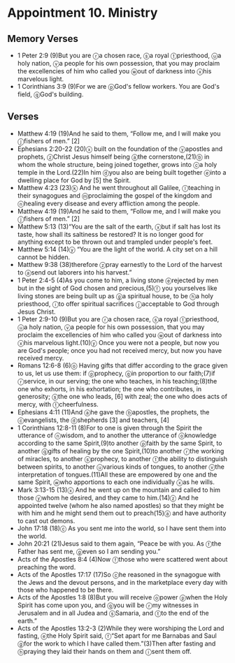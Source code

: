 #  Appointment 10. Ministry

## Memory Verses
- 1 Peter 2:9 (9)<pb/>But you are <f>ⓡ</f>a chosen race, <f>ⓢ</f>a royal <f>ⓣ</f>priesthood, <f>ⓤ</f>a holy nation, <f>ⓥ</f>a people for his own possession, that you may proclaim the excellencies of him who called you <f>ⓦ</f>out of darkness into <f>ⓧ</f>his marvelous light.
- 1 Corinthians 3:9 (9)For we are <f>ⓟ</f>God's fellow workers. You are God's field, <f>ⓠ</f>God's building.

## Verses
- Matthew 4:19 (19)And he said to them, <J>“Follow me, and I will make you <f>ⓙ</f>fishers of men.” <f>[2]</f></J>
- Ephesians 2:20-22 (20)<f>ⓧ</f> built on the foundation of the <f>ⓨ</f>apostles and prophets, <f>ⓩ</f>Christ Jesus himself being <f>ⓐ</f>the cornerstone,(21)<f>ⓑ</f> in whom the whole structure, being joined together, grows into <f>ⓒ</f>a holy temple in the Lord.(22)In him <f>ⓓ</f>you also are being built together <f>ⓔ</f>into a dwelling place for God by <f>[5]</f> the Spirit.
- Matthew 4:23 (23)<pb/><f>ⓚ</f> And he went throughout all Galilee, <f>ⓛ</f>teaching in their synagogues and <f>ⓜ</f>proclaiming the gospel of the kingdom and <f>ⓝ</f>healing every disease and every affliction among the people.
- Matthew 4:19 (19)And he said to them, <J>“Follow me, and I will make you <f>ⓙ</f>fishers of men.” <f>[2]</f></J>
- Matthew 5:13 (13)<pb/><J>“You are the salt of the earth, <f>ⓧ</f>but if salt has lost its taste, how shall its saltiness be restored? It is no longer good for anything except to be thrown out and trampled under people's feet.</J>
- Matthew 5:14 (14)<pb/><J><f>ⓨ</f> “You are the light of the world. A city set on a hill cannot be hidden.</J>
- Matthew 9:38 (38)<J>therefore <f>ⓩ</f>pray earnestly to the Lord of the harvest to <f>ⓐ</f>send out laborers into his harvest.”</J>
- 1 Peter 2:4-5 (4)<pb/>As you come to him, a living stone <f>ⓔ</f>rejected by men but in the sight of God chosen and precious,(5)<f>ⓕ</f> you yourselves like living stones are being built up as <f>ⓖ</f>a spiritual house, to be <f>ⓗ</f>a holy priesthood, <f>ⓘ</f>to offer spiritual sacrifices <f>ⓙ</f>acceptable to God through Jesus Christ.
- 1 Peter 2:9-10 (9)<pb/>But you are <f>ⓡ</f>a chosen race, <f>ⓢ</f>a royal <f>ⓣ</f>priesthood, <f>ⓤ</f>a holy nation, <f>ⓥ</f>a people for his own possession, that you may proclaim the excellencies of him who called you <f>ⓦ</f>out of darkness into <f>ⓧ</f>his marvelous light.(10)<f>ⓨ</f> Once you were not a people, but now you are God's people; once you had not received mercy, but now you have received mercy.
- Romans 12:6-8 (6)<f>ⓞ</f> Having gifts that differ according to the grace given to us, let us use them: if <f>ⓟ</f>prophecy, <f>ⓠ</f>in proportion to our faith;(7)if <f>ⓡ</f>service, in our serving; the one who teaches, in his teaching;(8)the one who exhorts, in his exhortation; the one who contributes, in generosity; <f>ⓢ</f>the one who leads, <f>[6]</f> with zeal; the one who does acts of mercy, with <f>ⓣ</f>cheerfulness.
- Ephesians 4:11 (11)And <f>ⓐ</f>he gave the <f>ⓑ</f>apostles, the prophets, the <f>ⓒ</f>evangelists, the <f>ⓓ</f>shepherds <f>[3]</f> and teachers, <f>[4]</f>
- 1 Corinthians 12:8-11 (8)For to one is given through the Spirit the utterance of <f>ⓝ</f>wisdom, and to another the utterance of <f>ⓞ</f>knowledge according to the same Spirit,(9)to another <f>ⓟ</f>faith by the same Spirit, to another <f>ⓠ</f>gifts of healing by the one Spirit,(10)to another <f>ⓡ</f>the working of miracles, to another <f>ⓢ</f>prophecy, to another <f>ⓣ</f>the ability to distinguish between spirits, to another <f>ⓤ</f>various kinds of tongues, to another <f>ⓥ</f>the interpretation of tongues.(11)All these are empowered by one and the same Spirit, <f>ⓦ</f>who apportions to each one individually <f>ⓧ</f>as he wills.
- Mark 3:13-15 (13)<pb/><f>ⓧ</f> And he went up on the mountain and called to him those <f>ⓨ</f>whom he desired, and they came to him.(14)<f>ⓩ</f> And he appointed twelve (whom he also named apostles) so that they might be with him and he might send them out to preach(15)<f>ⓐ</f> and have authority to cast out demons.
- John 17:18 (18)<J><f>ⓒ</f> As you sent me into the world, so I have sent them into the world.</J>
- John 20:21 (21)Jesus said to them again, <J>“Peace be with you. As <f>ⓕ</f>the Father has sent me, <f>ⓖ</f>even so I am sending you.”</J>
- Acts of the Apostles 8:4 (4)<pb/>Now <f>ⓕ</f>those who were scattered went about preaching the word.
- Acts of the Apostles 17:17 (17)So <f>ⓒ</f>he reasoned in the synagogue with the Jews and the devout persons, and in the marketplace every day with those who happened to be there.
- Acts of the Apostles 1:8 (8)<J>But you will receive <f>ⓞ</f>power <f>ⓟ</f>when the Holy Spirit has come upon you, and <f>ⓠ</f>you will be <f>ⓡ</f>my witnesses in Jerusalem and in all Judea and <f>ⓢ</f>Samaria, and <f>ⓣ</f>to the end of the earth.”</J>
- Acts of the Apostles 13:2-3 (2)While they were worshiping the Lord and fasting, <f>ⓔ</f>the Holy Spirit said, <f>ⓕ</f>“Set apart for me Barnabas and Saul <f>ⓖ</f>for the work to which I have called them.”(3)Then after fasting and <f>ⓗ</f>praying they laid their hands on them and <f>ⓘ</f>sent them off.
